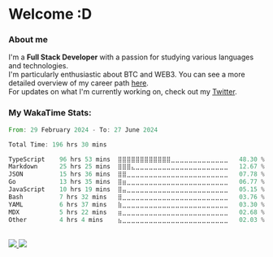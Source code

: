 # Welcome :D

### About me

I'm a **Full Stack Developer** with a passion for studying various languages and technologies. 
</br>
I'm particularly enthusiastic about BTC and WEB3. You can see a more detailed overview of my career path [here](https://yan-pi.vercel.app/).
</br>
For updates on what I'm currently working on, check out my [Twitter](https://twitter.com/yamigake).

### My WakaTime Stats:
<!--START_SECTION:waka-->

```rust
From: 29 February 2024 - To: 27 June 2024

Total Time: 196 hrs 30 mins

TypeScript    96 hrs 53 mins  ⣿⣿⣿⣿⣿⣿⣿⣿⣿⣿⣿⣿⣀⣀⣀⣀⣀⣀⣀⣀⣀⣀⣀⣀⣀   48.30 %
Markdown      25 hrs 25 mins  ⣿⣿⣿⣄⣀⣀⣀⣀⣀⣀⣀⣀⣀⣀⣀⣀⣀⣀⣀⣀⣀⣀⣀⣀⣀   12.67 %
JSON          15 hrs 36 mins  ⣿⣿⣀⣀⣀⣀⣀⣀⣀⣀⣀⣀⣀⣀⣀⣀⣀⣀⣀⣀⣀⣀⣀⣀⣀   07.78 %
Go            13 hrs 35 mins  ⣿⣶⣀⣀⣀⣀⣀⣀⣀⣀⣀⣀⣀⣀⣀⣀⣀⣀⣀⣀⣀⣀⣀⣀⣀   06.77 %
JavaScript    10 hrs 19 mins  ⣿⣤⣀⣀⣀⣀⣀⣀⣀⣀⣀⣀⣀⣀⣀⣀⣀⣀⣀⣀⣀⣀⣀⣀⣀   05.15 %
Bash          7 hrs 32 mins   ⣿⣀⣀⣀⣀⣀⣀⣀⣀⣀⣀⣀⣀⣀⣀⣀⣀⣀⣀⣀⣀⣀⣀⣀⣀   03.76 %
YAML          6 hrs 37 mins   ⣷⣀⣀⣀⣀⣀⣀⣀⣀⣀⣀⣀⣀⣀⣀⣀⣀⣀⣀⣀⣀⣀⣀⣀⣀   03.30 %
MDX           5 hrs 22 mins   ⣶⣀⣀⣀⣀⣀⣀⣀⣀⣀⣀⣀⣀⣀⣀⣀⣀⣀⣀⣀⣀⣀⣀⣀⣀   02.68 %
Other         4 hrs 4 mins    ⣦⣀⣀⣀⣀⣀⣀⣀⣀⣀⣀⣀⣀⣀⣀⣀⣀⣀⣀⣀⣀⣀⣀⣀⣀   02.03 %
```

<!--END_SECTION:waka-->

<div style="display: inline_block"><br>
  <a style="border-radius:10px;" href="https://www.linkedin.com/in/yan-fernandes-55a81a201/" target="_blank"><img src="https://img.shields.io/badge/LinkedIn-0077B5?style=for-the-badge&logo=linkedin&logoColor=white" target="_blank"</a> 
  <a style="border-radius:10px;" href = "mailto:yanfernandes404@gmail.com"><img src="https://img.shields.io/badge/-Gmail-%23333?style=for-the-badge&logo=gmail&logoColor=white" target="_blank"></a>
</div>
